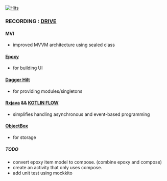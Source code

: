 [![Hits](https://hits.seeyoufarm.com/api/count/incr/badge.svg?url=https%3A%2F%2Fgithub.com%2Fjamesdeperio%2FGuidomia&count_bg=%2379C83D&title_bg=%23555555&icon=&icon_color=%23E7E7E7&title=VISITOR&edge_flat=false)](https://hits.seeyoufarm.com)

### RECORDING : [DRIVE](https://drive.google.com/file/d/1jEeETKmeD6CXh4O60DtA2XGRDS3rHkfT/view?usp=sharing)

#### MVI
- improved MVVM architecture using sealed class
#### [Epoxy](https://airbnb.io/projects/epoxy/) 
- for building UI
#### [Dagger Hilt](https://dagger.dev/hilt/)
- for providing modules/singletons
#### [Rxjava](https://reactivex.io/) && [KOTLIN FLOW](https://kotlinlang.org/api/kotlinx.coroutines/kotlinx-coroutines-core/kotlinx.coroutines.flow/-flow/)
- simplifies handling asynchronous and event-based programming
#### [ObjectBox](https://docs.objectbox.io/getting-started)
- for storage
  
##### TODO
- convert epoxy item model to compose. (combine epoxy and compose)
- create an activity that only uses compose.
- add unit test using mockkito 



